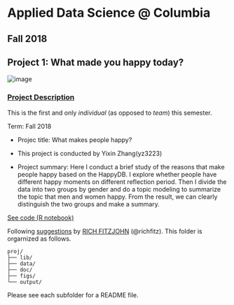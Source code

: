# Applied Data Science @ Columbia
## Fall 2018
## Project 1: What made you happy today?

![image](figs/title.jpeg)

### [Project Description](doc/)
This is the first and only *individual* (as opposed to *team*) this semester. 

Term: Fall 2018

+ Projec title: What makes people happy?
+ This project is conducted by Yixin Zhang(yz3223)

+ Project summary: Here I conduct a brief study of the reasons that make people happy based on the HappyDB. I explore whether people have different happy moments on different reflection period. Then I divide the data into two groups by gender and do a topic modeling to summarize the topic that men and women happy. From the result, we can clearly distinguish the two groups and make a summary.

[See code (R notebook)](https://github.com/TZstatsADS/Fall2018-Proj1-nyongtory818/blob/master/doc/final%20report.Rmd)

Following [suggestions](http://nicercode.github.io/blog/2013-04-05-projects/) by [RICH FITZJOHN](http://nicercode.github.io/about/#Team) (@richfitz). This folder is orgarnized as follows.

```
proj/
├── lib/
├── data/
├── doc/
├── figs/
└── output/
```

Please see each subfolder for a README file.
